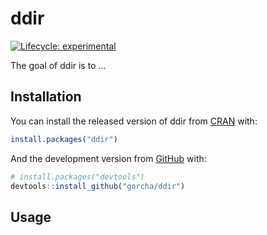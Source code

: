 
<!-- README.md is generated from README.Rmd. Please edit that file -->

# ddir

<!-- badges: start -->

[![Lifecycle:
experimental](https://img.shields.io/badge/lifecycle-experimental-orange.svg)](https://www.tidyverse.org/lifecycle/#experimental)
<!-- badges: end -->

The goal of ddir is to …

## Installation

You can install the released version of ddir from
[CRAN](https://CRAN.R-project.org) with:

``` r
install.packages("ddir")
```

And the development version from [GitHub](https://github.com/) with:

``` r
# install.packages("devtools")
devtools::install_github("gorcha/ddir")
```

## Usage
